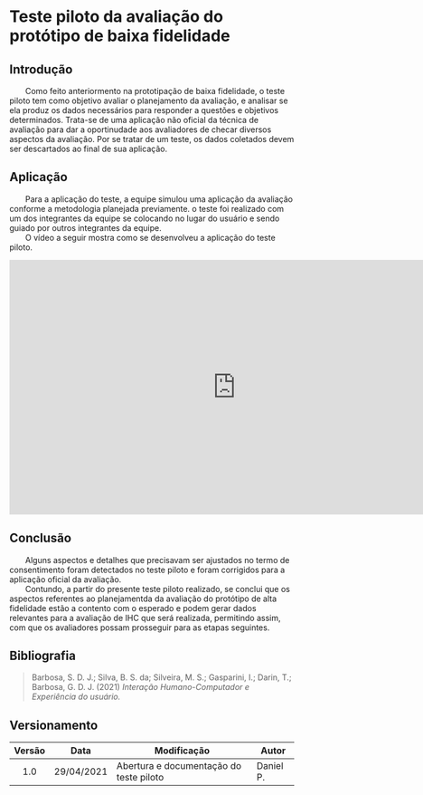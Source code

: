 # Teste piloto da avaliação do protótipo de baixa fidelidade

## Introdução
&emsp;&emsp;Como feito anteriormento na prototipação de baixa fidelidade, o teste piloto tem como objetivo avaliar o planejamento da avaliação, e analisar se ela produz os dados necessários para responder a questões e objetivos determinados. Trata-se de uma aplicação não oficial da técnica de avaliação para dar a oportinudade aos avaliadores de checar diversos aspectos da avaliação. Por se tratar de um teste, os dados coletados devem ser descartados ao final de sua aplicação.

## Aplicação
&emsp;&emsp;Para a aplicação do teste, a equipe simulou uma aplicação da avaliação conforme a metodologia planejada previamente. o teste foi realizado com um dos integrantes da equipe se colocando no lugar do usuário e sendo guiado por outros integrantes da equipe.<br>
&emsp;&emsp;O vídeo a seguir mostra como se desenvolveu a aplicação do teste piloto.<br>
<iframe width="800" height="450" src="https://www.youtube.com/embed/SarsKwZ9KEk" title="YouTube video player" frameborder="0" allow="accelerometer; autoplay; clipboard-write; encrypted-media; gyroscope; picture-in-picture" allowfullscreen></iframe>

## Conclusão
&emsp;&emsp;Alguns aspectos e detalhes que precisavam ser ajustados no termo de consentimento foram detectados no teste piloto e foram corrigidos para a aplicação oficial da avaliação.<br> 
&emsp;&emsp;Contundo, a partir do presente teste piloto realizado, se conclui que os aspectos referentes ao planejamentda da avaliação do protótipo de alta fidelidade estão a contento com o esperado e podem gerar dados relevantes para a avaliação de IHC que será realizada, permitindo assim, com que os avaliadores possam prosseguir para as etapas seguintes.

## Bibliografia 
> Barbosa, S. D. J.; Silva, B. S. da; Silveira, M. S.; Gasparini, I.; Darin, T.; Barbosa, G. D. J. (2021) *Interação Humano-Computador e Experiência do usuário.*

## Versionamento
|Versão|Data|Modificação|Autor|
|:-:|--|--|--|
|1.0|29/04/2021|Abertura e documentação do teste piloto|Daniel P.|